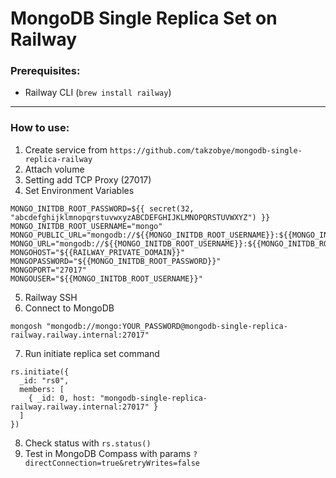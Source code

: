 # MongoDB Single Replica Set on Railway

### Prerequisites:
- Railway CLI (`brew install railway`)

---

### How to use:
1. Create service from `https://github.com/takzobye/mongodb-single-replica-railway`
2. Attach volume
3. Setting add TCP Proxy (27017)
4. Set Environment Variables
```
MONGO_INITDB_ROOT_PASSWORD=${{ secret(32, "abcdefghijklmnopqrstuvwxyzABCDEFGHIJKLMNOPQRSTUVWXYZ") }}
MONGO_INITDB_ROOT_USERNAME="mongo"
MONGO_PUBLIC_URL="mongodb://${{MONGO_INITDB_ROOT_USERNAME}}:${{MONGO_INITDB_ROOT_PASSWORD}}@${{RAILWAY_TCP_PROXY_DOMAIN}}:${{RAILWAY_TCP_PROXY_PORT}}"
MONGO_URL="mongodb://${{MONGO_INITDB_ROOT_USERNAME}}:${{MONGO_INITDB_ROOT_PASSWORD}}@${{RAILWAY_PRIVATE_DOMAIN}}:27017"
MONGOHOST="${{RAILWAY_PRIVATE_DOMAIN}}"
MONGOPASSWORD="${{MONGO_INITDB_ROOT_PASSWORD}}"
MONGOPORT="27017"
MONGOUSER="${{MONGO_INITDB_ROOT_USERNAME}}"
```
5. Railway SSH
6. Connect to MongoDB
```
mongosh "mongodb://mongo:YOUR_PASSWORD@mongodb-single-replica-railway.railway.internal:27017"
```
7. Run initiate replica set command
```
rs.initiate({
  _id: "rs0",
  members: [
    { _id: 0, host: "mongodb-single-replica-railway.railway.internal:27017" }
  ]
})
```
8. Check status with `rs.status()`
9. Test in MongoDB Compass with params `?directConnection=true&retryWrites=false`
